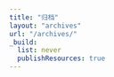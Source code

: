```yaml
---
title: "归档"
layout: "archives"
url: "/archives/"
_build:
  list: never
  publishResources: true
---
```

